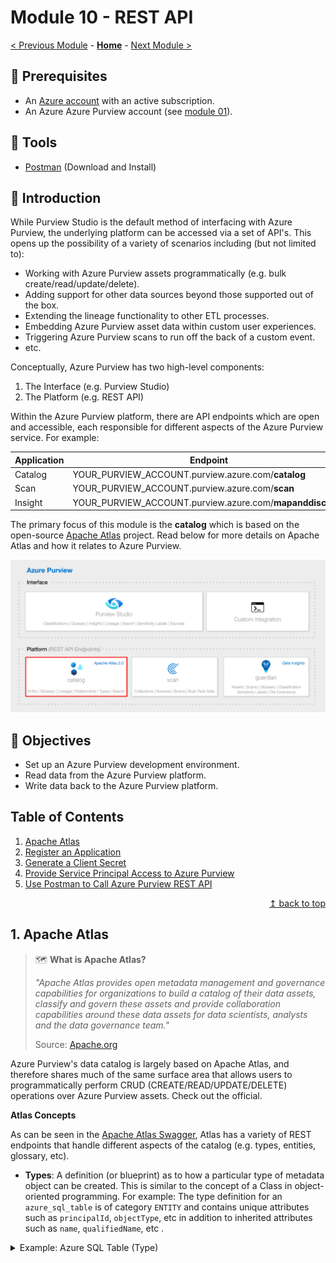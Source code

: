 # Module 10 - REST API

[< Previous Module](../modules/module09.md) - **[Home](../README.md)** - [Next Module >](../modules/module11.md)

## :thinking: Prerequisites

* An [Azure account](https://azure.microsoft.com/en-us/free/) with an active subscription.
* An Azure Azure Purview account (see [module 01](../modules/module01.md)).

## :hammer: Tools

* [Postman](https://www.postman.com/product/rest-client/) (Download and Install)

## :loudspeaker: Introduction

While Purview Studio is the default method of interfacing with Azure Purview, the underlying platform can be accessed via a set of API's. This opens up the possibility of a variety of scenarios including (but not limited to):  
  * Working with Azure Purview assets programmatically (e.g. bulk create/read/update/delete).
  * Adding support for other data sources beyond those supported out of the box.
  * Extending the lineage functionality to other ETL processes.
  * Embedding Azure Purview asset data within custom user experiences.
  * Triggering Azure Purview scans to run off the back of a custom event.
  * etc.

Conceptually, Azure Purview has two high-level components:
1. The Interface (e.g. Purview Studio)
2. The Platform (e.g. REST API)

Within the Azure Purview platform, there are API endpoints which are open and accessible, each responsible for different aspects of the Azure Purview service. For example:

| Application | Endpoint |
| --- | --- |
| Catalog | YOUR_PURVIEW_ACCOUNT.purview.azure.com/**catalog** |
| Scan | YOUR_PURVIEW_ACCOUNT.purview.azure.com/**scan** |
| Insight | YOUR_PURVIEW_ACCOUNT.purview.azure.com/**mapanddiscover** |

The primary focus of this module is the **catalog** which is based on the open-source [Apache Atlas](https://atlas.apache.org/) project. Read below for more details on Apache Atlas and how it relates to Azure Purview.

![](../images/module10/10.11-purview-platform.png)


## :dart: Objectives

* Set up an Azure Purview development environment.
* Read data from the Azure Purview platform.
* Write data back to the Azure Purview platform.

## Table of Contents

1. [Apache Atlas](#1-apache-atlas)
2. [Register an Application](#1-register-an-application)
2. [Generate a Client Secret](#2-generate-a-client-secret)
3. [Provide Service Principal Access to Azure Purview](#3-provide-service-principal-access-to-azure-purview)
4. [Use Postman to Call Azure Purview REST API](#4-use-postman-to-call-azure-purview-rest-api)


<div align="right"><a href="#module-10---rest-api">↥ back to top</a></div>

## 1. Apache Atlas

> :world_map: **What is Apache Atlas?**
>
> *"Apache Atlas provides open metadata management and governance capabilities for organizations to build a catalog of their data assets, classify and govern these assets and provide collaboration capabilities around these data assets for data scientists, analysts and the data governance team."* 
>
> Source: [Apache.org](https://atlas.apache.org/#/)

Azure Purview's data catalog is largely based on Apache Atlas, and therefore shares much of the same surface area that allows users to programmatically perform CRUD (CREATE/READ/UPDATE/DELETE) operations over Azure Purview assets. Check out the official.

**Atlas Concepts**

As can be seen in the [Apache Atlas Swagger](https://atlas.apache.org/api/v2/ui/index.html#/), Atlas has a variety of REST endpoints that handle different aspects of the catalog (e.g. types, entities, glossary, etc). 

* **Types**: A definition (or blueprint) as to how a particular type of metadata object can be created. This is similar to the concept of a Class in object-oriented programming. For example: The type definition for an `azure_sql_table` is of category `ENTITY` and contains unique attributes such as `principalId`, `objectType`, etc in addition to inherited attributes such as `name`, `qualifiedName`, etc .

<details>
  <summary>
    Example: Azure SQL Table (Type)
  </summary>
  <div>
```json
{
   "attributeDefs":[
      {
         "cardinality":"SINGLE",
         "includeInNotification":false,
         "isIndexable":false,
         "isOptional":true,
         "isUnique":false,
         "name":"principalId",
         "typeName":"int",
         "valuesMaxCount":1,
         "valuesMinCount":0
      },
      {
         "cardinality":"SINGLE",
         "includeInNotification":false,
         "isIndexable":false,
         "isOptional":true,
         "isUnique":false,
         "name":"objectType",
         "typeName":"string",
         "valuesMaxCount":1,
         "valuesMinCount":0
      },
      {
         "cardinality":"SINGLE",
         "includeInNotification":false,
         "isIndexable":false,
         "isOptional":true,
         "isUnique":false,
         "name":"createTime",
         "typeName":"date",
         "valuesMaxCount":1,
         "valuesMinCount":0
      },
      {
         "cardinality":"SINGLE",
         "includeInNotification":false,
         "isIndexable":false,
         "isOptional":true,
         "isUnique":false,
         "name":"modifiedTime",
         "typeName":"date",
         "valuesMaxCount":1,
         "valuesMinCount":0
      }
   ],
   "category":"ENTITY",
   "createTime":1616124550225,
   "createdBy":"admin",
   "description":"azure_sql_table",
   "guid":"7d92a449-f7e8-812f-5fc8-ca6127ba90bd",
   "lastModifiedTS":"1",
   "name":"azure_sql_table",
   "options":{
      "purviewEntityExtDef":"{}",
      "schemaElementsAttribute":"columns"
   },
   "relationshipAttributeDefs":[
      {
         "cardinality":"SET",
         "includeInNotification":false,
         "isIndexable":false,
         "isLegacyAttribute":false,
         "isOptional":true,
         "isUnique":false,
         "name":"schema",
         "relationshipTypeName":"avro_schema_associatedEntities",
         "typeName":"array<avro_schema>",
         "valuesMaxCount":-1,
         "valuesMinCount":-1
      },
      {
         "cardinality":"SET",
         "includeInNotification":false,
         "isIndexable":false,
         "isLegacyAttribute":false,
         "isOptional":true,
         "isUnique":false,
         "name":"inputToProcesses",
         "relationshipTypeName":"dataset_process_inputs",
         "typeName":"array<Process>",
         "valuesMaxCount":-1,
         "valuesMinCount":-1
      },
      {
         "cardinality":"SINGLE",
         "includeInNotification":false,
         "isIndexable":false,
         "isLegacyAttribute":false,
         "isOptional":false,
         "isUnique":false,
         "name":"dbSchema",
         "relationshipTypeName":"azure_sql_schema_tables",
         "typeName":"azure_sql_schema",
         "valuesMaxCount":-1,
         "valuesMinCount":-1
      },
      {
         "cardinality":"SET",
         "constraints":[
            {
               "type":"ownedRef"
            }
         ],
         "includeInNotification":false,
         "isIndexable":false,
         "isLegacyAttribute":false,
         "isOptional":true,
         "isUnique":false,
         "name":"columns",
         "relationshipTypeName":"azure_sql_table_columns",
         "typeName":"array<azure_sql_column>",
         "valuesMaxCount":-1,
         "valuesMinCount":-1
      },
      {
         "cardinality":"SET",
         "includeInNotification":false,
         "isIndexable":false,
         "isLegacyAttribute":false,
         "isOptional":true,
         "isUnique":false,
         "name":"attachedSchema",
         "relationshipTypeName":"dataset_attached_schemas",
         "typeName":"array<schema>",
         "valuesMaxCount":-1,
         "valuesMinCount":-1
      },
      {
         "cardinality":"SET",
         "includeInNotification":false,
         "isIndexable":false,
         "isLegacyAttribute":false,
         "isOptional":true,
         "isUnique":false,
         "name":"meanings",
         "relationshipTypeName":"AtlasGlossarySemanticAssignment",
         "typeName":"array<AtlasGlossaryTerm>",
         "valuesMaxCount":-1,
         "valuesMinCount":-1
      },
      {
         "cardinality":"SET",
         "includeInNotification":false,
         "isIndexable":false,
         "isLegacyAttribute":false,
         "isOptional":true,
         "isUnique":false,
         "name":"outputFromProcesses",
         "relationshipTypeName":"process_dataset_outputs",
         "typeName":"array<Process>",
         "valuesMaxCount":-1,
         "valuesMinCount":-1
      },
      {
         "cardinality":"SINGLE",
         "includeInNotification":false,
         "isIndexable":false,
         "isLegacyAttribute":false,
         "isOptional":true,
         "isUnique":false,
         "name":"tabular_schema",
         "relationshipTypeName":"tabular_schema_datasets",
         "typeName":"tabular_schema",
         "valuesMaxCount":-1,
         "valuesMinCount":-1
      }
   ],
   "serviceType":"Azure SQL Database",
   "subTypes":[
      
   ],
   "superTypes":[
      "DataSet"
   ],
   "typeVersion":"1.0",
   "updateTime":1616124550225,
   "updatedBy":"admin",
   "version":1
}
```
</div>
</details>

* **Entity**: An instance of an entity "type" (e.g. `azure_sql_table`). For example

Note: While Azure Purview has adopted Apache Atlas, there certain areas such as Discovery which is responsible for search, where Azure Purview has deviated and implemented a custom search API.

![](../images/module10/10.13-atlas-endpoints.png)

<div align="right"><a href="#module-10---rest-api">↥ back to top</a></div>

## 1. Register an Application

To invoke the REST API, we must first register an application (i.e. service principal) that will act as the identity that the Azure Purview platform reognizes and is configured to trust.    

> :bulb: **Did you know?**
>
> An Azure **service principal** is an identity created for use with applications, hosted services, and automated tools to access Azure resources.

1. Sign in to the [Azure portal](https://portal.azure.com/), navigate to **Azure Active Directory** > **App registrations**, and click **New registration**.

    ![](../images/module10/10.01-azuread-appreg.png)

2. Provide the application a **name**, select an **account type**, and click **Register**.

    | Property | Example Value |
    | --- | --- |
    | Name | `purview-spn` |
    | Account Type | Accounts in this organizational directory only - Single tenant |
    | Redirect URI (optional) | *Leave blank* |

    ![](../images/module10/10.02-azuread-register.png)

3. **Copy** the following values for later use.

    * Application (client) ID
    * Directory (tenant) ID

    ![](../images/module10/10.03-spn-copy.png)

<div align="right"><a href="#module-10---rest-api">↥ back to top</a></div>

## 2. Generate a Client Secret

1. Navigate to **Certifications & secrets** and click **New client secret**.

    ![](../images/module10/10.04-spn-secret.png)

2. Provide a **Description** and set the **expiration** to `In 1 year`, click **Add**.

    | Property | Example Value |
    | --- | --- |
    | Description | `purview-api` |
    | Expires | `In 1 year` |

    ![](../images/module10/10.05-spn-secretadd.png)

3. **Copy** the client secret value for later use.


    > :bulb: **Did you know?**
    >
    > A **client secret** is a secret string that the application uses to prove its identity when requesting a token, this can also can be referred to as an application password.

    ![](../images/module10/10.06-secret-copy.png)

<div align="right"><a href="#module-10---rest-api">↥ back to top</a></div>

## 3. Provide Service Principal Access to Azure Purview

1. Under the Azure Purview account, navigate to **Access control (IAM)** and click **Add role assignments**.

    ![](../images/module10/10.07-access-add.png)

2. Select the **Purview Data Curator** role, select the service principal and click **Save**.

    ![](../images/module10/10.08-rbac-assign.png)

<div align="right"><a href="#module-10---rest-api">↥ back to top</a></div>

## 4. Use Postman to Call Azure Purview REST API

1. Open [Postman](https://www.postman.com/product/rest-client/), create a new **HTTP request** as per the details below.

    > :bulb: **Did you know?**
    >
    > The OAuth2 service endpoint is used to gain access to protected resources such as Azure Purview. The HTTP request enables us to acquire an `access_token` in a way that is language agnostic, this will subsequently be used to query the Azure Purview API.
    
    | Property | Value |
    | --- | --- |
    | HTTP Method | `POST` |
    | URL | `https://login.microsoftonline.com/YOUR_TENANT_ID/oauth2/token` |
    | Body Type | `x-wwww-form-urlencoded` |

    Navigate to **Body**, select `x-wwww-form-urlencoded` and provide the following key value pairs. Once HTTP request is ready, click **Send**. If successful, the response will contain an **access token**, copy this value for later use.

    | Form Key | Form Value |
    | --- | --- |
    | grant_type | `client_credentials` |
    | client_id | `YOUR_CLIENT_ID` |
    | client_secret | `YOUR_CLIENT_SECRET` |
    | resource | `https://purview.azure.net` |

    ![](../images/module10/10.09-postman-login.png)

2. Within the Azure portal, open the Azure Purview account, navigate to **Properties** and find the **Atlas endpoint**. **Copy** this value for later use.

    > :bulb: **Did you know?**
    >
    > The Azure Purview catalog endpoint is largely based on the open source **Apache Atlas** project. Therefore many of the existing Apache Atlas resources (e.g. [swagger](https://atlas.apache.org/api/v2/ui/index.html)) is equally relevant for Azure Purview. There is also the official API Swagger documentation available for download - [PurviewCatalogAPISwagger.zip](https://github.com/Azure/Purview-Samples/raw/master/rest-api/PurviewCatalogAPISwagger.zip).

    ![Purview Properties](../images/module10/10.11-purview-properties.png)

3. Using [Postman](https://www.postman.com/product/rest-client/) once more, create a new **HTTP request** as per the details below. 

    * Paste the copied endpoint into the URL (e.g. `https://PURVIEW_ACCOUNT.catalog.purview.azure.com`)
    * Add the following at the end of the URL to complete the endpoint: `/api/atlas/v2/types/typedefs`

    > Note: Calling this particular endpoint will result in the bulk retrieval of all **type definitions**. A type definition in Azure Purview is the equivalent of a blueprint and determines how certain objects (e.g. entities, classifications, relationships, etc) need to be created.

    | Property | Value |
    | --- | --- |
    | HTTP Method | `GET` |
    | URL | `https://YOUR_PURVIEW_ACCOUNT.catalog.purview.azure.com/api/atlas/v2/types/typedefs` |

    Navigate to **Headers**, provide the following key value pair, click **Send**.

    | Header Key | Header Value |
    | --- | --- |
    | Authorization | `Bearer YOUR_ACCESS_TOKEN` |

    > Note: You generated an `access_token` in the previous request. Copy and paste this value. Ensure to include the "Bearer " prefix.

    ![](../images/module10/10.10-postman-get.png)

4. If successful, Postman should return a JSON document in the body of the response. Click on the **magnifying glass** and search for the following phrase `"name": "azure_sql_table"` to jump down to the entity definition for an Azure SQL Table.

    > :bulb: **Did you know?**
    >
    > While Azure Purview provides a number of system built type definitions for a variety of object types, Customers can use the API to create their own custom type definitions.

    ![](../images/module10/10.12-typedef-search.png)


<div align="right"><a href="#module-10---rest-api">↥ back to top</a></div>

## :mortar_board: Knowledge Check

[http://aka.ms/purviewlab/q10](http://aka.ms/purviewlab/q10)

1. The Azure Purview API is largely based on which open source project?

    A ) Apache Maven  
    B ) Apache Spark  
    C ) Apache Atlas

2. The Azure Purview API only works with Python.

    A ) True  
    B ) False  

3. The Azure Purview API can be used to create custom lineage between data processes and data assets.

    A ) True  
    B ) False  

<div align="right"><a href="#module-10---rest-api">↥ back to top</a></div>

## :tada: Summary

In this module, you learned how to get started with the Azure Purview REST API. To learn more about the Azure Purview REST API, check out the [Swagger documentation](https://github.com/Azure/Purview-Samples/raw/master/rest-api/PurviewCatalogAPISwagger.zip).